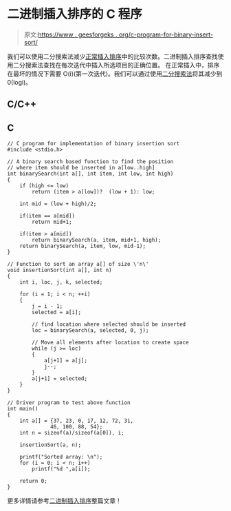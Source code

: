# 二进制插入排序的 C 程序

> 原文:[https://www . geesforgeks . org/c-program-for-binary-insert-sort/](https://www.geeksforgeeks.org/c-program-for-binary-insertion-sort/)

我们可以使用二分搜索法减少[正常插入排序](https://www.geeksforgeeks.org/insertion-sort/)中的比较次数。二进制插入排序查找使用二分搜索法查找在每次迭代中插入所选项目的正确位置。
在正常插入中，排序在最坏的情况下需要 O(i)(第一次迭代)。我们可以通过使用[二分搜索法](https://www.geeksforgeeks.org/binary-search/)将其减少到 0(logi)。

## C/C++

## C

```
// C program for implementation of binary insertion sort
#include <stdio.h>

// A binary search based function to find the position
// where item should be inserted in a[low..high]
int binarySearch(int a[], int item, int low, int high)
{
    if (high <= low)
        return (item > a[low])?  (low + 1): low;

    int mid = (low + high)/2;

    if(item == a[mid])
        return mid+1;

    if(item > a[mid])
        return binarySearch(a, item, mid+1, high);
    return binarySearch(a, item, low, mid-1);
}

// Function to sort an array a[] of size \'n\'
void insertionSort(int a[], int n)
{
    int i, loc, j, k, selected;

    for (i = 1; i < n; ++i)
    {
        j = i - 1;
        selected = a[i];

        // find location where selected should be inserted
        loc = binarySearch(a, selected, 0, j);

        // Move all elements after location to create space
        while (j >= loc)
        {
            a[j+1] = a[j];
            j--;
        }
        a[j+1] = selected;
    }
}

// Driver program to test above function
int main()
{
    int a[] = {37, 23, 0, 17, 12, 72, 31,
              46, 100, 88, 54};
    int n = sizeof(a)/sizeof(a[0]), i;

    insertionSort(a, n);

    printf("Sorted array: \n");
    for (i = 0; i < n; i++)
        printf("%d ",a[i]);

    return 0;
}
```

更多详情请参考[二进制插入排序](https://www.geeksforgeeks.org/binary-insertion-sort/)整篇文章！